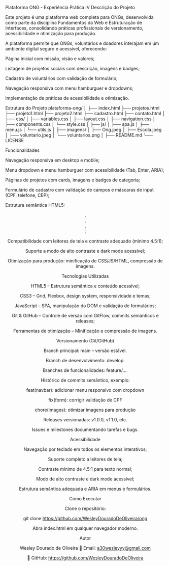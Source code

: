 Plataforma ONG - Experiência Prática IV
Descrição do Projeto

Este projeto é uma plataforma web completa para ONGs, desenvolvida como parte da disciplina Fundamentos da Web e Estruturação de Interfaces, consolidando práticas profissionais de versionamento, acessibilidade e otimização para produção.

A plataforma permite que ONGs, voluntários e doadores interajam em um ambiente digital seguro e acessível, oferecendo:

Página inicial com missão, visão e valores;

Listagem de projetos sociais com descrição, imagens e badges;

Cadastro de voluntários com validação de formulário;

Navegação responsiva com menu hamburguer e dropdowns;

Implementação de práticas de acessibilidade e otimização.

Estrutura do Projeto
plataforma-ong/
│
├── index.html
├── projetos.html
├── projeto1.html
├── projeto2.html
├── cadastro.html
├── contato.html
│
├── css/
│   ├── variables.css
│   ├── layout.css
│   ├── navigation.css
│   ├── components.css
│   └── style.css
│
├── js/
│   ├── spa.js
│   ├── menu.js
│   └── utils.js
│
├── imagens/
│   ├── Ong.jpeg
│   ├── Escola.jpeg
│   ├── voluntario.jpeg
│   └── voluntarios.png
│
├── README.md
└── LICENSE

Funcionalidades

Navegação responsiva em desktop e mobile;

Menu dropdown e menu hamburguer com acessibilidade (Tab, Enter, ARIA);

Páginas de projetos com cards, imagens e badges de categoria;

Formulário de cadastro com validação de campos e máscaras de input (CPF, telefone, CEP);

Estrutura semântica HTML5: <header>, <main>, <section>, <footer>;

Compatibilidade com leitores de tela e contraste adequado (mínimo 4.5:1);

Suporte a modo de alto contraste e dark mode acessível;

Otimização para produção: minificação de CSS/JS/HTML, compressão de imagens.

Tecnologias Utilizadas

HTML5 – Estrutura semântica e conteúdo acessível;

CSS3 – Grid, Flexbox, design system, responsividade e temas;

JavaScript – SPA, manipulação do DOM e validação de formulários;

Git & GitHub – Controle de versão com GitFlow, commits semânticos e releases;

Ferramentas de otimização – Minificação e compressão de imagens.

Versionamento (Git/GitHub)

Branch principal: main – versão estável.

Branch de desenvolvimento: develop.

Branches de funcionalidades: feature/....

Histórico de commits semântico, exemplo:

feat(navbar): adicionar menu responsivo com dropdown

fix(form): corrigir validação de CPF

chore(images): otimizar imagens para produção

Releases versionadas: v1.0.0, v1.1.0, etc.

Issues e milestones documentando tarefas e bugs.

Acessibilidade

Navegação por teclado em todos os elementos interativos;

Suporte completo a leitores de tela;

Contraste mínimo de 4.5:1 para texto normal;

Modo de alto contraste e dark mode acessível;

Estrutura semântica adequada e ARIA em menus e formulários.

Como Executar

Clone o repositório:

git clone https://github.com/WesleyDouradoDeOliveira/ong


Abra index.html em qualquer navegador moderno.

Autor

Wesley Dourado de Oliveira
📧 Email: a30wesleyyy@gmail.com

🔗 GitHub: https://github.com/WesleyDouradoDeOliveira

